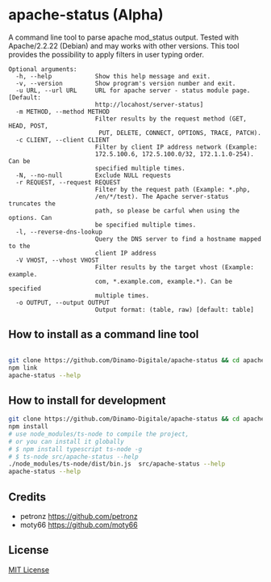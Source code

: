 # apache-status (Alpha)

A command line tool to parse apache mod_status output. Tested with Apache/2.2.22 (Debian) and may works with other versions.
This tool provides the possibility to apply filters in user typing order.


```
Optional arguments:
  -h, --help            Show this help message and exit.
  -v, --version         Show program's version number and exit.
  -u URL, --url URL     URL for apache server - status module page. [Default: 
                        http://locahost/server-status]
  -m METHOD, --method METHOD
                        Filter results by the request method (GET, HEAD, POST,
                         PUT, DELETE, CONNECT, OPTIONS, TRACE, PATCH).
  -c CLIENT, --client CLIENT
                        Filter by client IP address network (Example: 
                        172.5.100.6, 172.5.100.0/32, 172.1.1.0-254). Can be 
                        specified multiple times.
  -N, --no-null         Exclude NULL requests
  -r REQUEST, --request REQUEST
                        Filter by the request path (Example: *.php, 
                        /en/*/test). The Apache server-status truncates the 
                        path, so please be carful when using the options. Can 
                        be specified multiple times.
  -l, --reverse-dns-lookup
                        Query the DNS server to find a hostname mapped to the 
                        client IP address
  -V VHOST, --vhost VHOST
                        Filter results by the target vhost (Example: example.
                        com, *.example.com, example.*). Can be specified 
                        multiple times.
  -o OUTPUT, --output OUTPUT
                        Output format: (table, raw) [default: table]
```

## How to install as a command line tool

```bash

git clone https://github.com/Dinamo-Digitale/apache-status && cd apache-status
npm link
apache-status --help

````

## How to install for development

```bash
git clone https://github.com/Dinamo-Digitale/apache-status && cd apache-status
npm install
# use node_modules/ts-node to compile the project, 
# or you can install it globally 
# $ npm install typescript ts-node -g
# $ ts-node src/apache-status --help
./node_modules/ts-node/dist/bin.js  src/apache-status --help
apache-status --help
````

## Credits 

- petronz https://github.com/petronz
- moty66 https://github.com/moty66

## License 

[MIT License](/LICENSE)
